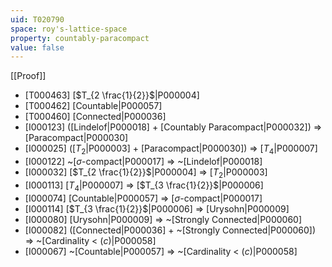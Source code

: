 ```yaml
---
uid: T020790
space: roy's-lattice-space
property: countably-paracompact
value: false
---
```

[[Proof]]

* [T000463] [$T_{2 \frac{1}{2}}$|P000004]
* [T000462] [Countable|P000057]
* [T000460] [Connected|P000036]
* [I000123] ([Lindelof|P000018] + [Countably Paracompact|P000032]) => [Paracompact|P000030]
* [I000025] ([$T_2$|P000003] + [Paracompact|P000030]) => [$T_4$|P000007]
* [I000122] ~[$\sigma$-compact|P000017] => ~[Lindelof|P000018]
* [I000032] [$T_{2 \frac{1}{2}}$|P000004] => [$T_2$|P000003]
* [I000113] [$T_4$|P000007] => [$T_{3 \frac{1}{2}}$|P000006]
* [I000074] [Countable|P000057] => [$\sigma$-compact|P000017]
* [I000114] [$T_{3 \frac{1}{2}}$|P000006] => [Urysohn|P000009]
* [I000080] [Urysohn|P000009] => ~[Strongly Connected|P000060]
* [I000082] ([Connected|P000036] + ~[Strongly Connected|P000060]) => ~[Cardinality < $\mathfrak(c)$|P000058]
* [I000067] ~[Countable|P000057] => ~[Cardinality < $\mathfrak(c)$|P000058]

